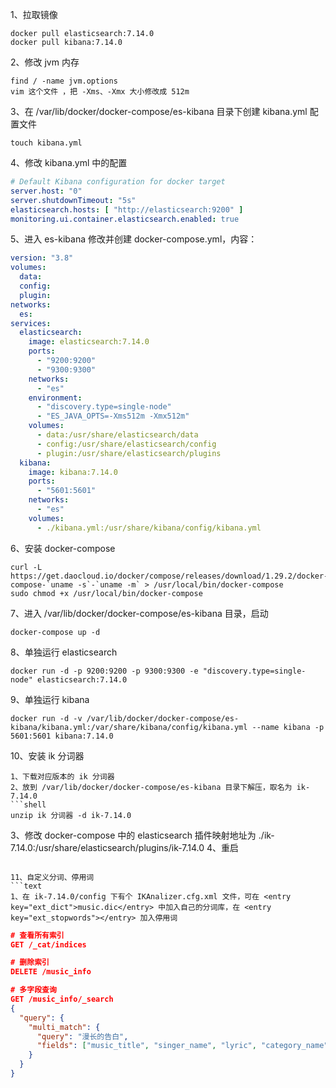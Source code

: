 1、拉取镜像

```shell
docker pull elasticsearch:7.14.0
docker pull kibana:7.14.0
```

2、修改 jvm 内存
```shell
find / -name jvm.options
vim 这个文件 ，把 -Xms、-Xmx 大小修改成 512m
```

3、在 /var/lib/docker/docker-compose/es-kibana 目录下创建 kibana.yml 配置文件

```shell
touch kibana.yml
```

4、修改 kibana.yml 中的配置

```yaml
# Default Kibana configuration for docker target
server.host: "0"
server.shutdownTimeout: "5s"
elasticsearch.hosts: [ "http://elasticsearch:9200" ]
monitoring.ui.container.elasticsearch.enabled: true
```

5、进入 es-kibana 修改并创建 docker-compose.yml，内容：

```yaml
version: "3.8"
volumes:
  data:
  config:
  plugin:
networks:
  es:
services:
  elasticsearch:
    image: elasticsearch:7.14.0
    ports:
      - "9200:9200"
      - "9300:9300"
    networks:
      - "es"
    environment:
      - "discovery.type=single-node"
      - "ES_JAVA_OPTS=-Xms512m -Xmx512m"
    volumes:
      - data:/usr/share/elasticsearch/data
      - config:/usr/share/elasticsearch/config
      - plugin:/usr/share/elasticsearch/plugins
  kibana:
    image: kibana:7.14.0
    ports:
      - "5601:5601"
    networks:
      - "es"
    volumes:
      - ./kibana.yml:/usr/share/kibana/config/kibana.yml
```

6、安装 docker-compose
```shell
curl -L https://get.daocloud.io/docker/compose/releases/download/1.29.2/docker-compose-`uname -s`-`uname -m` > /usr/local/bin/docker-compose
sudo chmod +x /usr/local/bin/docker-compose
```

7、进入 /var/lib/docker/docker-compose/es-kibana 目录，启动
```shell
docker-compose up -d
```

8、单独运行 elasticsearch
```shell
docker run -d -p 9200:9200 -p 9300:9300 -e "discovery.type=single-node" elasticsearch:7.14.0
```

9、单独运行 kibana
```shell
docker run -d -v /var/lib/docker/docker-compose/es-kibana/kibana.yml:/var/share/kibana/config/kibana.yml --name kibana -p 5601:5601 kibana:7.14.0
```

10、安装 ik 分词器
```text
1、下载对应版本的 ik 分词器
2、放到 /var/lib/docker/docker-compose/es-kibana 目录下解压，取名为 ik-7.14.0
```shell
unzip ik 分词器 -d ik-7.14.0
```
3、修改 docker-compose 中的 elasticsearch 插件映射地址为 ./ik-7.14.0:/usr/share/elasticsearch/plugins/ik-7.14.0
4、重启
```

11、自定义分词、停用词
```text
1、在 ik-7.14.0/config 下有个 IKAnalizer.cfg.xml 文件，可在 <entry key="ext_dict">music.dic</entry> 中加入自己的分词库，在 <entry key="ext_stopwords"></entry> 加入停用词

```

```json
# 查看所有索引
GET /_cat/indices

# 删除索引
DELETE /music_info

# 多字段查询
GET /music_info/_search
{
  "query": {
    "multi_match": {
      "query": "漫长的告白",
      "fields": ["music_title", "singer_name", "lyric", "category_name"]
    }
  }
}
```